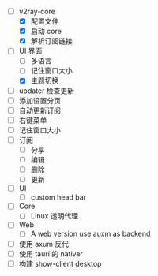 - [ ] v2ray-core
	- [x] 配置文件
	- [x] 启动 core
	- [x] 解析订阅链接
- [ ] UI 界面
	- [ ] 多语言
	- [ ] 记住窗口大小
	- [x] 主题切换
- [ ] updater 检查更新
- [ ] 添加设置分页
- [ ] 自动更新订阅
- [ ] 右键菜单
- [ ] 记住窗口大小
- [ ] 订阅
	- [ ] 分享
	- [ ] 编辑
	- [ ] 删除
	- [ ] 更新
- [ ] UI
	- [ ] custom head bar
- [ ] Core
	- [ ] Linux 透明代理
- [ ] Web
	- [ ] A web version use auxm as backend

- [ ] 使用 axum 反代
- [ ] 使用 tauri 的 nativer
- [ ] 构建 show-client desktop